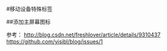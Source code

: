 #移动设备特殊标签


##添加主屏幕图标
<!-- Standard iPhone -->
<link rel="apple-touch-icon" sizes="57x57" href="touch-icon-iphone-114.png" />
<!-- Retina iPhone -->
<link rel="apple-touch-icon" sizes="114x114" href="touch-icon-iphone-114.png" />
<!-- Standard iPad -->
<link rel="apple-touch-icon" sizes="72x72" href="touch-icon-ipad-144.png" />
<!-- Retina iPad -->
<link rel="apple-touch-icon" sizes="144x144" href="touch-icon-ipad-144.png" />

参考：
http://blog.csdn.net/freshlover/article/details/9310437
https://github.com/yisibl/blog/issues/1



